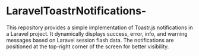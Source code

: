 # LaravelToastrNotifications-
This repository provides a simple implementation of Toastr.js notifications in a Laravel project. It dynamically displays success, error, info, and warning messages based on Laravel session flash data. The notifications are positioned at the top-right corner of the screen for better visibility.
